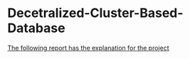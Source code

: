 # Decetralized-Cluster-Based-Database
[The following report has the explanation for the project](https://github.com/EzaldeenSh/Decetralized-Cluster-Based-Database/files/10558444/Final.Project.pdf)
